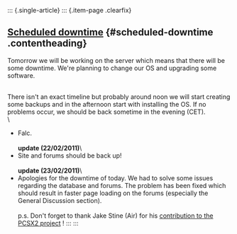 ::: {.single-article}
::: {.item-page .clearfix}
## [Scheduled downtime](/86-scheduled-downtime.html) {#scheduled-downtime .contentheading}

Tomorrow we will be working on the server which means that there will be
some downtime. We\'re planning to change our OS and upgrading some
software.

\
There isn\'t an exact timeline but probably around noon we will start
creating some backups and in the afternoon start with installing the OS.
If no problems occur, we should be back sometime in the evening (CET).\
\
- Falc.\
\
**update (22/02/2011)**\
- Site and forums should be back up!\
\
**update (23/02/2011)**\
- Apologies for the downtime of today. We had to solve some issues
regarding the database and forums. The problem has been fixed which
should result in faster page loading on the forums (especially the
General Discussion section).\
\
p.s. Don\'t forget to thank Jake Stine (Air) for his [contribution to
the PCSX2
project](http://forums.pcsx2.net/Thread-Air-the-latest-PCSX2-retiree) !
:::
:::
